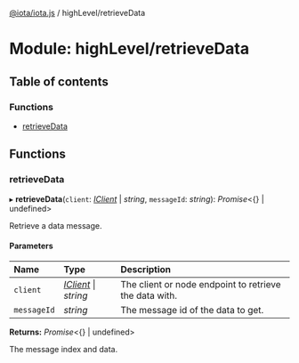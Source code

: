 [@iota/iota.js](../README.md) / highLevel/retrieveData

# Module: highLevel/retrieveData

## Table of contents

### Functions

- [retrieveData](highlevel_retrievedata.md#retrievedata)

## Functions

### retrieveData

▸ **retrieveData**(`client`: [*IClient*](../interfaces/models_iclient.iclient.md) \| *string*, `messageId`: *string*): *Promise*<{} \| undefined\>

Retrieve a data message.

#### Parameters

| Name | Type | Description |
| :------ | :------ | :------ |
| `client` | [*IClient*](../interfaces/models_iclient.iclient.md) \| *string* | The client or node endpoint to retrieve the data with. |
| `messageId` | *string* | The message id of the data to get. |

**Returns:** *Promise*<{} \| undefined\>

The message index and data.
